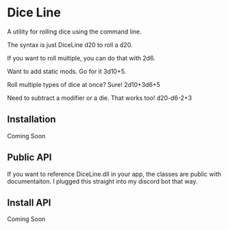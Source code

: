 ﻿# Dice Line

A utility for rolling dice using the command line.

The syntax is just DiceLine d20 to roll a d20.

If you want to roll multiple, you can do that with 2d6.

Want to add static mods. Go for it 3d10+5.

Roll multiple types of dice at once? Sure! 2d10+3d6+5

Need to subtract a modifier or a die. That works too! d20-d6-2+3

## Installation

Coming Soon

## Public API

If you want to reference DiceLine.dll in your app, the classes are public with documentaiton. I plugged this straight into my discord bot that way.

## Install API

Coming Soon